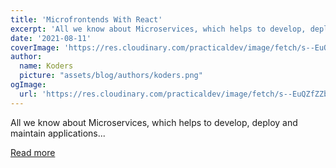 ```yaml
---
title: 'Microfrontends With React'
excerpt: 'All we know about Microservices, which helps to develop, deploy and maintain applications...'
date: '2021-08-11'
coverImage: 'https://res.cloudinary.com/practicaldev/image/fetch/s--EuQZfZZb--/c_imagga_scale,f_auto,fl_progressive,h_420,q_auto,w_1000/https://dev-to-uploads.s3.amazonaws.com/uploads/articles/dtzspahk2jeyhc44lfx1.png'
author:
  name: Koders
  picture: "assets/blog/authors/koders.png"
ogImage:
  url: 'https://res.cloudinary.com/practicaldev/image/fetch/s--EuQZfZZb--/c_imagga_scale,f_auto,fl_progressive,h_420,q_auto,w_1000/https://dev-to-uploads.s3.amazonaws.com/uploads/articles/dtzspahk2jeyhc44lfx1.png'
---
```


All we know about Microservices, which helps to develop, deploy and maintain applications...

[Read more](https://dev.to/kpiteng/microfrontends-with-react-47jb)
